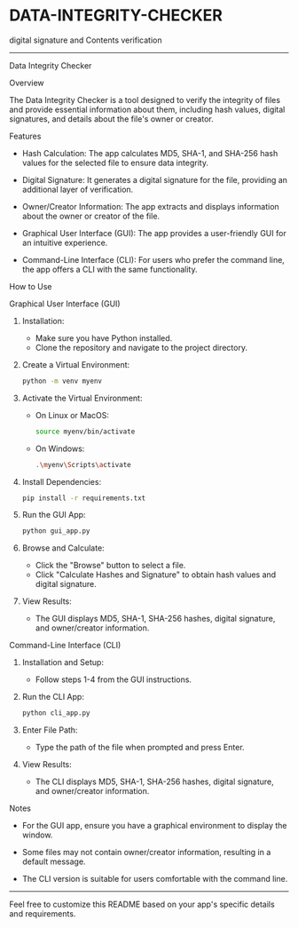 # DATA-INTEGRITY-CHECKER
digital signature and Contents verification 

---

 Data Integrity Checker

 Overview

The Data Integrity Checker is a tool designed to verify the integrity of files and provide essential information about them, including hash values, digital signatures, and details about the file's owner or creator.

 Features

- Hash Calculation: The app calculates MD5, SHA-1, and SHA-256 hash values for the selected file to ensure data integrity.

- Digital Signature: It generates a digital signature for the file, providing an additional layer of verification.

- Owner/Creator Information: The app extracts and displays information about the owner or creator of the file.

- Graphical User Interface (GUI): The app provides a user-friendly GUI for an intuitive experience.

- Command-Line Interface (CLI): For users who prefer the command line, the app offers a CLI with the same functionality.

 How to Use

 Graphical User Interface (GUI)

1. Installation:
   - Make sure you have Python installed.
   - Clone the repository and navigate to the project directory.

2. Create a Virtual Environment:
   ```bash
   python -m venv myenv
   ```

3. Activate the Virtual Environment:
   - On Linux or MacOS:
     ```bash
     source myenv/bin/activate
     ```
   - On Windows:
     ```bash
     .\myenv\Scripts\activate
     ```

4. Install Dependencies:
   ```bash
   pip install -r requirements.txt
   ```

5. Run the GUI App:
   ```bash
   python gui_app.py
   ```

6. Browse and Calculate:
   - Click the "Browse" button to select a file.
   - Click "Calculate Hashes and Signature" to obtain hash values and digital signature.

7. View Results:
   - The GUI displays MD5, SHA-1, SHA-256 hashes, digital signature, and owner/creator information.

 Command-Line Interface (CLI)

1. Installation and Setup:
   - Follow steps 1-4 from the GUI instructions.

2. Run the CLI App:
   ```bash
   python cli_app.py
   ```

3. Enter File Path:
   - Type the path of the file when prompted and press Enter.

4. View Results:
   - The CLI displays MD5, SHA-1, SHA-256 hashes, digital signature, and owner/creator information.

 Notes

- For the GUI app, ensure you have a graphical environment to display the window.

- Some files may not contain owner/creator information, resulting in a default message.

- The CLI version is suitable for users comfortable with the command line.

---

Feel free to customize this README based on your app's specific details and requirements.
